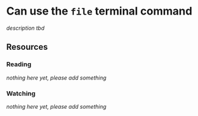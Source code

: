 # Can use the `file` terminal command

_description tbd_

## Resources

### Reading

_nothing here yet, please add something_

### Watching

_nothing here yet, please add something_
